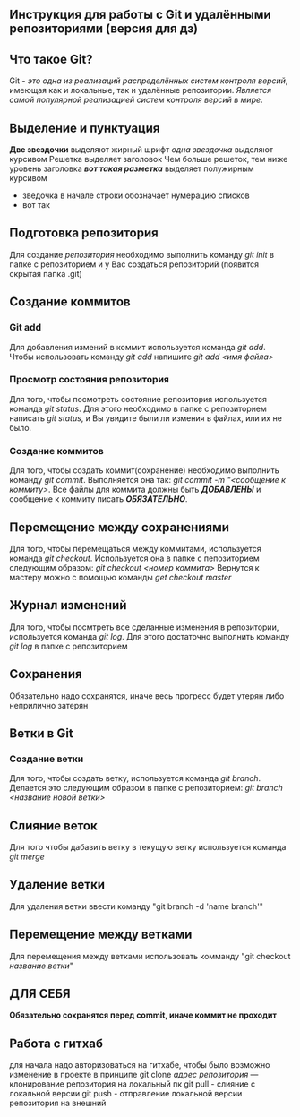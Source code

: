 ## Инструкция для работы с Git и удалёнными репозиториями (версия для дз)

## Что такое Git?
Git - *это одна из реализаций распределённых систем контроля версий*, имеющая как и локальные, так и удалённые репозитории. *Является самой популярной реализацией систем контроля версий в мире*.

## Выделение и пунктуация
**Две звездочки** выделяют жирный шрифт
*одна звездочка* выделяют курсивом
Решетка выделяет заголовок
Чем больше решеток, тем ниже уровень заголовка
**_вот такая разметка_** выделяет полужирным курсивом

* зведочка в начале строки обозначает нумерацию списков
* вот так

## Подготовка репозитория
Для создание *репозитория* необходимо выполнить команду *git init*  в папке с репозиторием и у Вас создаться репозиторий (появится скрытая папка .git)

## Создание коммитов

### Git add
Для добавления измений в коммит используется команда *git add*. Чтобы использовать команду *git add* напишите *git add <имя файла>*

### Просмотр состояния репозитория
Для того, чтобы посмотреть состояние репозитория используется команда *git status*. Для этого необходимо в папке с репозиторием написать *git status*, и Вы увидите были ли измения в файлах, или их не было.

### Создание коммитов
Для того, чтобы создать коммит(сохранение) необходимо выполнить команду *git commit*. Выполняется она так: *git commit -m "<сообщение к коммиту>*. Все файлы для коммита должны быть ***ДОБАВЛЕНЫ*** и сообщение к коммиту писать ***ОБЯЗАТЕЛЬНО***.

## Перемещение между сохранениями
Для того, чтобы перемещаться между коммитами, используется команда *git checkout*. Используется она в папке с пепозиторием следующим образом: *git checkout <номер коммита>*
Вернутся к мастеру можно с помощью команды *get checkout master*

## Журнал изменений
Для того, чтобы посмтреть все сделанные изменения в репозитории, используется команда *git log*. Для этого достаточно выполнить команду *git log* в папке с репозиторием

## Сохранения

Обязательно надо сохранятся, иначе весь прогресс будет утерян либо неприлично затерян

## Ветки в Git

### Создание ветки

Для того, чтобы создать ветку, используется команда *git branch*. Делается это следующим образом в папке с репозиторием: *git branch <название новой ветки>*

## Слияние веток

Для того чтобы дабавить ветку в текущую ветку используется команда *git merge <name branch>*

## Удаление ветки 
Для удаления ветки ввести команду "git branch -d 'name branch'"

## Перемещение между ветками

Для перемещения между ветками использовать комманду "git checkout *название ветки*"

## ДЛЯ СЕБЯ

**Обязательно сохранятся перед commit, иначе коммит не проходит**

## Работа с гитхаб

для начала надо авторизоваться на гитхабе, чтобы было возможно изменение в проекте в принципе
git clone *адрес репозитория* — клонирование репозитория на локальный пк
git pull - слияние с локальной версии
git push - отправление локальной версии репозитория на внешний
